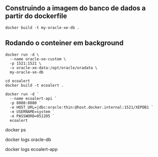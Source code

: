 
## Construindo a imagem do banco de dados a partir do dockerfile
```shell
docker build -t my-oracle-xe-db .
```

## Rodando o conteiner em background  
```shell
docker run -d \
  --name oracle-xe-custom \
  -p 1521:1521 \
  -v oracle-xe-data:/opt/oracle/oradata \
  my-oracle-xe-db
```

```shell
cd ecoalert
docker build -t ecoalert .
``` 

```shell
docker run -d `
  --name ecoalert-api `
  -p 8080:8080 `
  -e HOST_URL=jdbc:oracle:thin:@host.docker.internal:1521/XEPDB1 `
  -e USERNAME=system `
  -e PASSWORD=051205 `
  ecoalert
``` 



docker ps

docker logs oracle-db

docker logs ecoalert-app